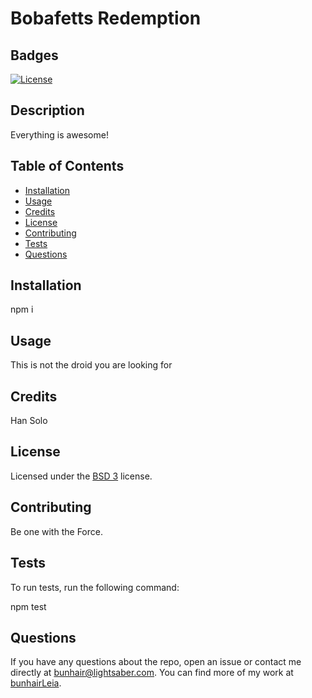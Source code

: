 # Bobafetts Redemption

## Badges

[![License](https://img.shields.io/badge/License-BSD%203--Clause-blue.svg)](https://opensource.org/licenses/BSD-3-Clause)

## Description

Everything is awesome!

## Table of Contents

  * [Installation](#installation)
  * [Usage](#usage)
  * [Credits](#credits)
  * [License](#license)
  * [Contributing](#contributing)
  * [Tests](#tests)
  * [Questions](#questions)

## Installation

npm i

## Usage

This is not the droid you are looking for

## Credits

Han Solo

## License

Licensed under the [BSD 3](./licenses/bsd.txt) license.

## Contributing

Be one with the Force.

## Tests

To run tests, run the following command: 

npm test

## Questions

If you have any questions about the repo, open an issue or contact me directly at bunhair@lightsaber.com. You can find more of my work at [bunhairLeia](https://github.com/bunhairLeia/).
